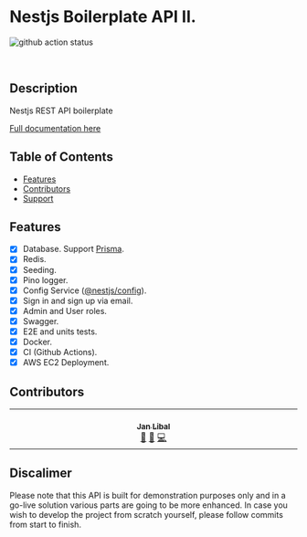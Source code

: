 # Nestjs Boilerplate API II.
![github action status](https://github.com/janlibal/boilerplate-backend-nest-api-v2/actions/workflows/deploy.yml/badge.svg)

<br />

## Description <!-- omit in toc -->

Nestjs REST API boilerplate

[Full documentation here](/docs/readme.md)

## Table of Contents <!-- omit in toc -->

- [Features](#features)
- [Contributors](#contributors)
- [Support](#support)

## Features

- [x] Database. Support [Prisma](https://www.npmjs.com/package/prisma).
- [x] Redis.
- [x] Seeding.
- [x] Pino logger.
- [x] Config Service ([@nestjs/config](https://www.npmjs.com/package/@nestjs/config)).
- [x] Sign in and sign up via email.
- [x] Admin and User roles.
- [x] Swagger.
- [x] E2E and units tests.
- [x] Docker.
- [x] CI (Github Actions).
- [x] AWS EC2 Deployment.

## Contributors

<!-- ALL-CONTRIBUTORS-LIST:START - Do not remove or modify this section -->
<!-- prettier-ignore-start -->
<!-- markdownlint-disable -->
<table>
  <tbody>
    <tr>
      <td align="center" valign="top" width="14.28%"><a href="https://github.com/janlibal"><br /><sub><b>Jan Libal</b></sub></a><br /><a href="#maintenance-Libal" title="Maintenance">🚧</a> <a href="#doc-Libal" title="Documentation">📖</a> <a href="#code-Libal" title="Code">💻</a></td>
    </tr>
  </tbody>
</table>

<!-- markdownlint-restore -->
<!-- prettier-ignore-end -->

<!-- ALL-CONTRIBUTORS-LIST:END -->

## Discalimer

Please note that this API is built for demonstration purposes only and in a go-live solution various parts are going to be more enhanced. In case you wish to develop the project from scratch yourself, please follow commits from start to finish.
